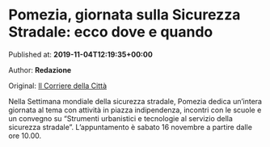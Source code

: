 
# Pomezia, giornata sulla Sicurezza Stradale: ecco dove e quando

Published at: **2019-11-04T12:19:35+00:00**

Author: **Redazione**

Original: [Il Corriere della Città](https://www.ilcorrieredellacitta.com/ultime-notizie/pomezia-giornata-sulla-sicurezza-stradale-ecco-dove-e-quando.html)

Nella Settimana mondiale della sicurezza stradale, Pomezia dedica un’intera giornata al tema con attività in piazza indipendenza, incontri con le scuole e un convegno su “Strumenti urbanistici e tecnologie al servizio della sicurezza stradale”.
L’appuntamento è sabato 16 novembre a partire dalle ore 10.00.
